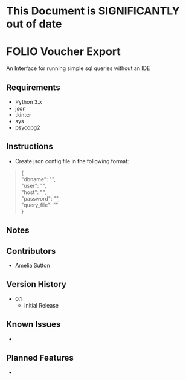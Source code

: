 # This Document is SIGNIFICANTLY out of date

# FOLIO Voucher Export

An Interface for running simple sql queries without an IDE

## Requirements


* Python 3.x
* json
* tkinter
* sys
* psycopg2



## Instructions

* Create json config file in the following format:
>{\
        "dbname": "",\
    "user": "",\
    "host": "",\
    "password": "",\
    "query_file": ""\
}

## Notes


## Contributors


* Amelia Sutton


## Version History

* 0.1
    * Initial Release
    
## Known Issues
* 
## Planned Features
*

